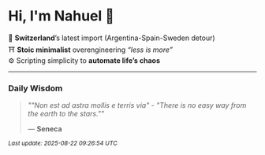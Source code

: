 # Hi, I'm Nahuel :tiger:

📍 **Switzerland**’s latest import (Argentina-Spain-Sweden detour)  
⛩️ **Stoic minimalist** overengineering *“less is more”*  
⚙️ Scripting simplicity to **automate life’s chaos**

---

### Daily Wisdom
> _""Non est ad astra mollis e terris via" - "There is no easy way from the earth to the stars.""_  
>
> — **Seneca**

<sub>*Last update: 2025-08-22 09:26:54 UTC*</sub>

